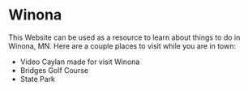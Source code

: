 # Winona
This Website can be used as a resource to learn about things to do in Winona, MN.
Here are a couple places to visit while you are in town:
* Video Caylan made for visit Winona
* Bridges Golf Course
* State Park
